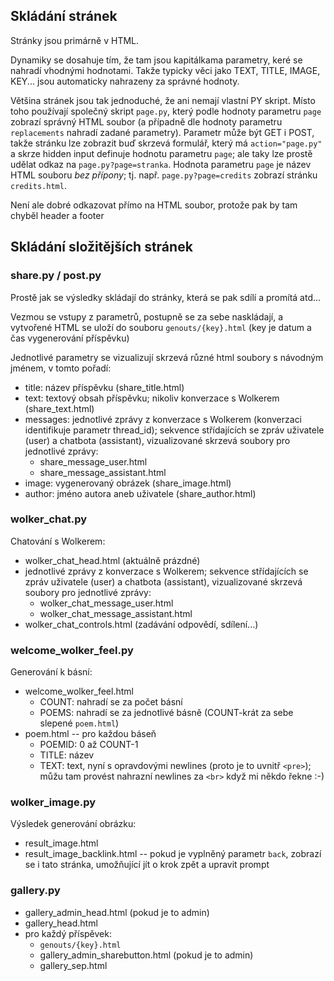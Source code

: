 ## Skládání stránek

Stránky jsou primárně v HTML.

Dynamiky se dosahuje tím, že tam jsou kapitálkama parametry, keré se nahradí vhodnými hodnotami.
Takže typicky věci jako TEXT, TITLE, IMAGE, KEY... jsou automaticky nahrazeny za správné hodnoty.

Většina stránek jsou tak jednoduché, že ani nemají vlastní PY skript. Místo toho používají společný skript `page.py`, který podle hodnoty parametru `page` zobrazí správný HTML soubor (a případně dle hodnoty parametru `replacements` nahradí zadané parametry).
Parametr může být GET i POST, takže stránku lze zobrazit buď skrzevá formulář, který má `action="page.py"` a skrze hidden input definuje hodnotu parametru `page`; ale taky lze prostě udělat odkaz na `page.py?page=stranka`.
Hodnota parametru `page` je název HTML souboru *bez přípony*; tj. např. `page.py?page=credits` zobrazí stránku `credits.html`.

Není ale dobré odkazovat přímo na HTML soubor, protože pak by tam chyběl header a footer

## Skládání složitějších stránek

### share.py / post.py
Prostě jak se výsledky skládají do stránky, která se pak sdílí a promítá atd...

Vezmou se vstupy z parametrů, postupně se za sebe naskládají, a vytvořené HTML se uloží do souboru `genouts/{key}.html` (key je datum a čas vygenerování příspěvku)

Jednotlivé parametry se vizualizují skrzevá různé html soubory s návodným jménem, v tomto pořadí:
* title: název příspěvku (share_title.html)
* text: textový obsah příspěvku; nikoliv konverzace s Wolkerem (share_text.html)
* messages: jednotlivé zprávy z konverzace s Wolkerem (konverzaci identifikuje parametr thread_id); sekvence střídajících se zpráv uživatele (user) a chatbota (assistant), vizualizované skrzevá soubory pro jednotlivé zprávy:
  * share_message_user.html
  * share_message_assistant.html
* image: vygenerovaný obrázek (share_image.html)
* author: jméno autora aneb uživatele (share_author.html)

### wolker_chat.py
Chatování s Wolkerem:
* wolker_chat_head.html (aktuálně prázdné)
* jednotlivé zprávy z konverzace s Wolkerem; sekvence střídajících se zpráv uživatele (user) a chatbota (assistant), vizualizované skrzevá soubory pro jednotlivé zprávy:
  * wolker_chat_message_user.html
  * wolker_chat_message_assistant.html
* wolker_chat_controls.html (zadávání odpovědí, sdílení...)

### welcome_wolker_feel.py
Generování k básní:
* welcome_wolker_feel.html
  * COUNT: nahradí se za počet básní
  * POEMS: nahradí se za jednotlivé básně (COUNT-krát za sebe slepené `poem.html`)
* poem.html -- pro každou báseň
  * POEMID: 0 až COUNT-1
  * TITLE: název
  * TEXT: text, nyní s opravdovými newlines (proto je to uvnitř `<pre>`); můžu tam provést nahrazní newlines za `<br>` když mi někdo řekne :-)

### wolker_image.py
Výsledek generování obrázku:
* result_image.html
* result_image_backlink.html -- pokud je vyplněný parametr `back`, zobrazí se i tato stránka, umožňující jít o krok zpět a upravit prompt

### gallery.py
* gallery_admin_head.html (pokud je to admin)
* gallery_head.html
* pro každý příspěvek:
  * `genouts/{key}.html`
  * gallery_admin_sharebutton.html (pokud je to admin)
  * gallery_sep.html
